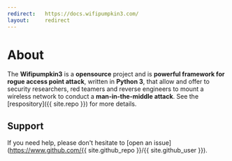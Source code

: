 ```yaml
---
redirect:   https://docs.wifipumpkin3.com/
layout:     redirect
---
```


# About

The **Wifipumpkin3** is a **opensource** project and is **powerful framework for rogue access point attack**, written in **Python 3**, that allow and offer to security researchers, red teamers and reverse engineers  to mount a wireless network to conduct a **man-in-the-middle attack**. See the [respository]({{ site.repo }}) for more details. 

## Support

If you need help, please don't hesitate to [open an issue](https://www.github.com/{{ site.github_repo }}/{{ site.github_user }}).

